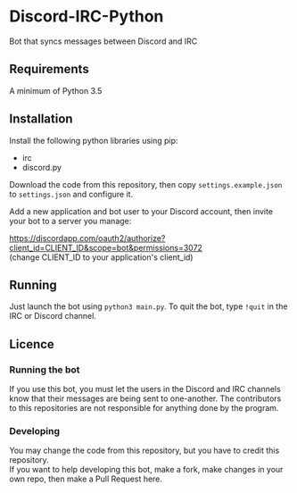 # Discord-IRC-Python
Bot that syncs messages between Discord and IRC

## Requirements
A minimum of Python 3.5

## Installation
Install the following python libraries using pip:

- irc
- discord.py

Download the code from this repository, then copy `settings.example.json` to `settings.json` and configure it.

Add a new application and bot user to your Discord account, then invite your bot to a server you manage:

https://discordapp.com/oauth2/authorize?client_id=CLIENT_ID&scope=bot&permissions=3072  
(change CLIENT_ID to your application's client_id)

## Running
Just launch the bot using `python3 main.py`.
To quit the bot, type `!quit` in the IRC or Discord channel.

## Licence

### Running the bot
If you use this bot, you must let the users in the Discord and IRC channels know that their messages are being sent to one-another. The contributors to this repositories are not responsible for anything done by the program.

### Developing
You may change the code from this repository, but you have to credit this repository.  
If you want to help developing this bot, make a fork, make changes in your own repo, then make a Pull Request here.
